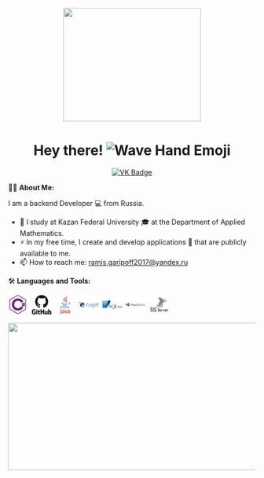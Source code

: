 <p align="center">
  <img src="https://media.giphy.com/media/n87OkdFPbhHu6rl1Iz/giphy.gif" width="280" height="231">
</p>

<h1 align="center">Hey there! <img src="https://media.giphy.com/media/hvRJCLFzcasrR4ia7z/giphy.gif" width="30px" alt="Wave Hand Emoji"/></h1>

<div align="center">
  <a href="https://vk.com/user2934">
    <img src="https://img.shields.io/badge/VK-blue?style=for-the-badge&logo=vk&logoColor=white" alt="VK Badge"/>
  </a>
</div>

:man_technologist: **About Me:**

I am a backend Developer :computer: from Russia.

- :telescope: I study at Kazan Federal University :mortar_board: at the Department of Applied Mathematics.
- :zap: In my free time, I create and develop applications :rocket: that are publicly available to me.
- :mailbox: How to reach me: [ramis.garipoff2017@yandex.ru](mailto:ramis.garipoff2017@yandex.ru)

:hammer_and_wrench: **Languages and Tools:**

<img src="https://github.com/devicons/devicon/blob/master/icons/csharp/csharp-line.svg" title="C#" alt="C#" width="40" height="40"/>&nbsp;
<img src="https://github.com/devicons/devicon/blob/master/icons/github/github-original-wordmark.svg" title="GitHub" alt="GitHub" width="40" height="40"/>&nbsp;
<img src="https://github.com/devicons/devicon/blob/master/icons/java/java-original-wordmark.svg" title="Java" alt="Java" width="40" height="40"/>&nbsp;
<img src="https://github.com/devicons/devicon/blob/master/icons/nuget/nuget-original-wordmark.svg" title="NuGet" alt="NuGet" width="40" height="40"/>&nbsp;
<img src="https://github.com/devicons/devicon/blob/master/icons/sqlite/sqlite-original-wordmark.svg" title="SQLite" alt="SQLite" width="40" height="40"/>&nbsp;
<img src="https://github.com/devicons/devicon/blob/master/icons/visualstudio/visualstudio-plain-wordmark.svg" title="Visual Studio" alt="Visual Studio" width="40" height="40"/>&nbsp;
<img src="https://github.com/devicons/devicon/blob/master/icons/microsoftsqlserver/microsoftsqlserver-plain-wordmark.svg" title="Microsoft SQL Server" alt="Microsoft SQL Server" width="40" height="40"/>&nbsp;

<div align="center">
  <img src="https://media.giphy.com/media/mTPjPA6SSXgTsnZ1Dh/giphy.gif" width="600" height="300"/>
</div>
